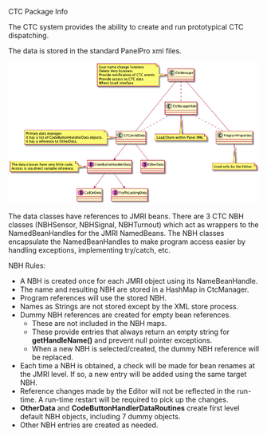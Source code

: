 CTC Package Info

The CTC system provides the ability to create and run prototypical CTC dispatching.

The data is stored in the standard PanelPro xml files.

<a href="CTC_Data_Classes.png"><img src="CTC_Data_Classes.png" alt="CTC Data Classes"></a>

The data classes have references to JMRI beans.  There are 3 CTC NBH classes (NBHSensor, NBHSignal, NBHTurnout) which act as wrappers to the
NamedBeanHandles for the JMRI NamedBeans.  The NBH classes encapsulate the NamedBeanHandles to make program access easier by handling
exceptions, implementing try/catch, etc.

NBH Rules:
- A NBH is created once for each JMRI object using its NameBeanHandle.
- The name and resulting NBH are stored in a HashMap in CtcManager.
- Program references will use the stored NBH.
- Names as Strings are not stored except by the XML store process.
- Dummy NBH references are created for empty bean references.
  - These are not included in the NBH maps.
  - These provide entries that always return an empty string for **getHandleName()** and prevent null pointer exceptions.
  - When a new NBH is selected/created, the dummy NBH reference will be replaced.
- Each time a NBH is obtained, a check will be made for bean renames at the JMRI level.  If so, a new entry will be added using the same target NBH.
- Reference changes made by the Editor will not be reflected in the run-time.  A run-time restart will be required to pick up the changes.
- **OtherData** and **CodeButtonHandlerDataRoutines** create first level default NBH objects, including 7 dummy objects.
- Other NBH entries are created as needed.

